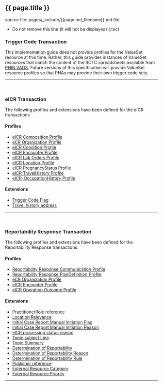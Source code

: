 ## {{ page.title }}


source file: pages/_include/{{page.md_filename}}.md  file

<!-- { :.no_toc } -->

<!-- TOC  the css styling for this is \pages\assets\css\project.css under 'markdown-toc'-->

* Do not remove this line (it will not be displayed)
{:toc}


<!-- end TOC -->


### Trigger Code Transaction

This implementation guide does not provide profiles for the ValueSet resource at this time. Rather, this guide provides instances of ValueSet resources that match the content of the RCTC spreadsheets available from [PHIN VADS](https://phinvads.cdc.gov/vads/SearchVocab.action). Future versions of this specification will provide ValueSet resource profiles so that PHAs may provide their own trigger code sets.

<!--
The following Logical Models have been defined for this implementation guide.

{ % include list-simple-logicals.xhtml % }
-->

---
<br />

### eICR Transaction

The following profiles and extensions have been defined for the eICR transactions

#### Profiles

<ul>
<li><a href="StructureDefinition-eicr-composition.html">eICR Composition Profile</a></li>
<li><a href="StructureDefinition-ecr-organization.html">eCR Organization Profile</a></li>
<li><a href="StructureDefinition-eicr-condition.html">eICR Condition Profile</a></li>
<li><a href="StructureDefinition-eicr-encounter.html">eICR Encounter Profile</a></li>
<li><a href="StructureDefinition-eicr-procedurerequest.html">eICR Lab Orders Profile</a></li>
<li><a href="StructureDefinition-eicr-location.html">eICR Location Profile</a></li>
<li><a href="StructureDefinition-eicr-pregnancystatus.html">eICR PregnancyStatus Profile</a></li>
<li><a href="StructureDefinition-eicr-travelhistory.html">eICR TravelHistory Profile</a></li>
<li><a href="StructureDefinition-eicr-occupationhistory.html">eICR-OccupationHistory Profile</a></li>
</ul>

#### Extensions

<ul>
<li><a href="StructureDefinition-extension-trigger.html">Trigger Code Flag</a></li>
<li><a href="StructureDefinition-extension-valueAddress.html">Travel history address</a></li>
</ul>

<!--
The following Logical Models have been defined for this implementation guide.

{ % include list-simple-logicals.xhtml % }
-->

---
<br />

### Reportability Response Transaction

The following profiles and extensions have been defined for the Reportability Response transactions.

#### Profiles

<ul>
<li><a href="StructureDefinition-rr-communication.html">Reportability Response Communication Profile</a></li>
<li><a href="StructureDefinition-rr-plandefinition.html">Reportability Response PlanDefinition Profile</a></li>
<li><a href="StructureDefinition-ecr-organization.html">eCR Organization Profile</a></li>
<li><a href="StructureDefinition-eicr-encounter.html">eICR Encounter Profile</a></li>
<li><a href="StructureDefinition-eicr-operationoutcome.html">eICR Operation Outcome Profile</a></li>
</ul>

#### Extensions

<ul>
<li><a href="StructureDefinition-extension-practitioner-role.html">PractitionerRole reference</a></li>
<li><a href="StructureDefinition-extension-location-relevance.html">Location Relevance</a></li>
<li><a href="StructureDefinition-extension-manual-init.html">Initial Case Report Manual Initiation Flag</a></li>
<li><a href="StructureDefinition-extension-manual-init-reason.html">Initial Case Report Manual Initiation Reason</a></li>
<li><a href="StructureDefinition-extension-status-reason.html">eICR processing status reason</a></li>
<li><a href="StructureDefinition-extension-topic-subject.html">Topic subject Line</a></li>
<li><a href="StructureDefinition-extension-topic-summary.html">Topic Summary</a></li>
<li><a href="StructureDefinition-extension-topic-dor.html">Determination of Reportability</a></li>
<li><a href="StructureDefinition-extension-topic-dor-reason.html">Determination of Reportability Reason</a></li>
<li><a href="StructureDefinition-extension-topic-dor-rule.html">Determination of Reportability Rule</a></li>
<li><a href="StructureDefinition-extension-publisher-reference.html">Publisher reference</a></li>
<li><a href="StructureDefinition-extension-rel-artifact-category.html">External Resource Category</a></li>
<li><a href="StructureDefinition-extension-rel-artifact-priority.html">External Resource Priority</a></li>
</ul>

<!--
The following Logical Models have been defined for this implementation guide.

{ % include list-simple-logicals.xhtml % }
-->

---
